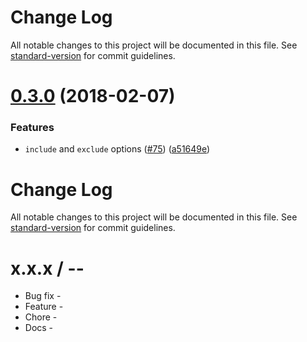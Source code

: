 # Change Log

All notable changes to this project will be documented in this file. See [standard-version](https://github.com/conventional-changelog/standard-version) for commit guidelines.

<a name="0.3.0"></a>
# [0.3.0](https://github.com/webpack-contrib/babel-minify-webpack-plugin/compare/v0.2.0...v0.3.0) (2018-02-07)


### Features

* `include` and `exclude` options ([#75](https://github.com/webpack-contrib/babel-minify-webpack-plugin/issues/75)) ([a51649e](https://github.com/webpack-contrib/babel-minify-webpack-plugin/commit/a51649e))



# Change Log

All notable changes to this project will be documented in this file. See [standard-version](https://github.com/conventional-changelog/standard-version) for commit guidelines.

x.x.x / <year>-<month>-<day>
==================

  * Bug fix -
  * Feature -
  * Chore -
  * Docs -
